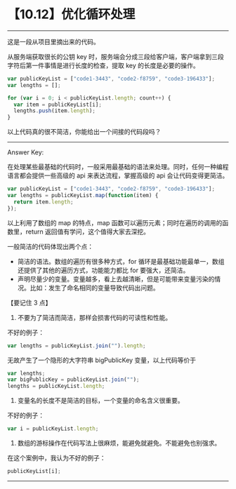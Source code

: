 # 【10.12】优化循环处理

---

这是一段从项目里摘出来的代码。

从服务端获取很长的公钥 key 时，服务端会分成三段给客户端，客户端拿到三段字符后第一件事情是进行长度的检查，提取 key 的长度是必要的操作。

```javascript
var publicKeyList = ["code1-3443", "code2-f8759", "code3-196433"];
var lengths = [];

for (var i = 0; i < publicKeyList.length; count++) {
  var item = publicKeyList[i];
  lengths.push(item.length);
}
```

以上代码真的很不简洁，你能给出一个间接的代码段吗？

---

Answer Key:

在处理某些最基础的代码时，一般采用最基础的语法来处理。同时，任何一种编程语言都会提供一些高级的 api 来表达流程，掌握高级的 api 会让代码变得更简洁。

```javascript
var publicKeyList = ["code1-3443", "code2-f8759", "code3-196433"];
var lengths = publicKeyList.map(function(item) {
  return item.length;
});
```

以上利用了数组的 map 的特点，map 函数可以遍历元素；同时在遍历的调用的函数里，return 返回值有学问，这个值得大家去深挖。

一般简洁的代码体现出两个点：

- 简洁的语法。数组的遍历有很多种方式，for 循环是最基础功能最单一，数组还提供了其他的遍历方式，功能能力都比 for 要强大，还简洁。
- 声明尽量少的变量。变量越多，看上去越清晰，但是可能带来变量污染的情况。比如：发生了命名相同的变量导致代码出问题。

【要记住 3 点】

1. 不要为了简洁而简洁，那样会损害代码的可读性和性能。

不好的例子：

```javascript
var lengths = publicKeyList.join("").length;
```

无故产生了一个隐形的大字符串 bigPublicKey 变量，以上代码等价于

```javascript
var lengths;
var bigPublicKey = publicKeyList.join("");
lengths = publicKeyList.length;
```

1. 变量名的长度不是简洁的目标，一个变量的命名含义很重要。

不好的例子：

```javascript
var i = publicKeyList.length;
```

1. 数组的游标操作在代码写法上很麻烦，能避免就避免。不能避免也别强求。

在这个案例中，我认为不好的例子：

```javascript
publicKeyList[i];
```

---
